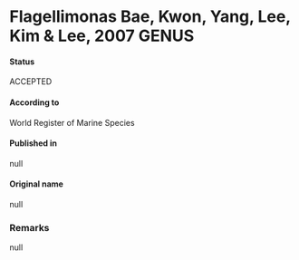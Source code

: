 Flagellimonas Bae, Kwon, Yang, Lee, Kim & Lee, 2007 GENUS
=======

#### Status
ACCEPTED

#### According to
World Register of Marine Species

#### Published in
null

#### Original name
null

### Remarks
null